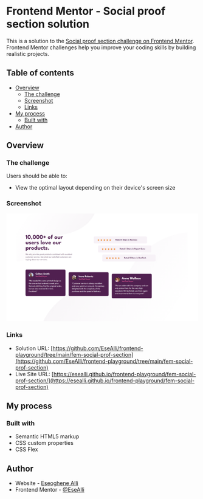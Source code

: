# Frontend Mentor - Social proof section solution

This is a solution to the [Social proof section challenge on Frontend Mentor](https://www.frontendmentor.io/challenges/social-proof-section-6e0qTv_bA). Frontend Mentor challenges help you improve your coding skills by building realistic projects.

## Table of contents

- [Overview](#overview)
  - [The challenge](#the-challenge)
  - [Screenshot](#screenshot)
  - [Links](#links)
- [My process](#my-process)
  - [Built with](#built-with)
- [Author](#author)

## Overview

### The challenge

Users should be able to:

- View the optimal layout depending on their device's screen size

### Screenshot

![](./screenshot.PNG)

### Links

- Solution URL: [https://github.com/EseAlli/frontend-playground/tree/main/fem-social-prof-section](https://github.com/EseAlli/frontend-playground/tree/main/fem-social-prof-section)
- Live Site URL: [https://esealli.github.io/frontend-playground/fem-social-prof-section/](https://esealli.github.io/frontend-playground/fem-social-prof-section)

## My process

### Built with

- Semantic HTML5 markup
- CSS custom properties
- CSS Flex

## Author

- Website - [Eseoghene Alli](https://esealli.github.io/)
- Frontend Mentor - [@EseAlli](https://www.frontendmentor.io/profile/EseAlli)
